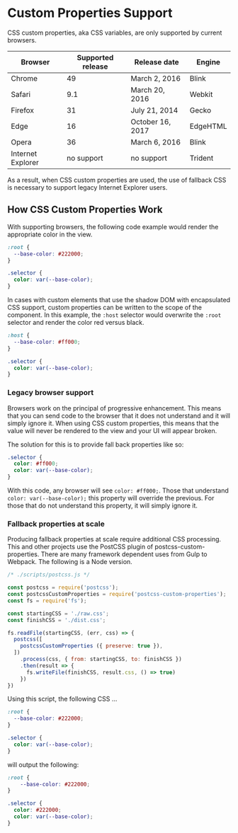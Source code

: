# Custom Properties Support

CSS custom properties, aka CSS variables, are only supported by current browsers.

| Browser | Supported release | Release date | Engine |
|---|---|---|---|
| Chrome	| 49 | March 2, 2016 | Blink |
| Safari	| 9.1 | March 20, 2016 | Webkit |
| Firefox | 31 | July 21, 2014 | Gecko |
| Edge		| 16 | October 16, 2017 | EdgeHTML |
| Opera 	| 36 | March 6, 2016 | Blink |
| Internet Explorer | no support | no support | Trident |

As a result, when CSS custom properties are used, the use of fallback CSS is necessary to support legacy Internet Explorer users.

## How CSS Custom Properties Work

With supporting browsers, the following code example would render the appropriate color in the view.

```css
:root {
  --base-color: #222000;
}

.selector {
  color: var(--base-color);
}
```

In cases with custom elements that use the shadow DOM with encapsulated CSS support, custom properties can be written to the scope of the component. In this example, the `:host` selector would overwrite the `:root` selector and render the color red versus black.

```css
:host {
  --base-color: #ff000;
}

.selector {
  color: var(--base-color);
}
```

### Legacy browser support

Browsers work on the principal of progressive enhancement. This means that you can send code to the browser that it does not understand and it will simply ignore it. When using CSS custom properties, this means that the value will never be rendered to the view and your UI will appear broken.

The solution for this is to provide fall back properties like so:

```css
.selector {
  color: #ff000;
  color: var(--base-color);
}
```

With this code, any browser will see `color: #ff000;`. Those that understand `color: var(--base-color);` this property will override the previous. For those that do not understand this property, it will simply ignore it.

### Fallback properties at scale

Producing fallback properties at scale require additional CSS processing. This and other projects use the PostCSS plugin of postcss-custom-properties. There are many framework dependent uses from Gulp to Webpack. The following is a Node version.

```javascript
/* ./scripts/postcss.js */

const postcss = require('postcss');
const postcssCustomProperties = require('postcss-custom-properties');
const fs = require('fs');

const startingCSS = './raw.css';
const finishCSS = './dist.css';

fs.readFile(startingCSS, (err, css) => {
  postcss([
    postcssCustomProperties ({ preserve: true }),
  ])
    .process(css, { from: startingCSS, to: finishCSS })
    .then(result => {
      fs.writeFile(finishCSS, result.css, () => true)
    })
})
```

Using this script, the following CSS ...

```css
:root {
  --base-color: #222000;
}

.selector {
  color: var(--base-color);
}
```

will output the following:

```css
:root {
    --base-color: #222000;
}

.selector {
  color: #222000;
  color: var(--base-color);
}
```
